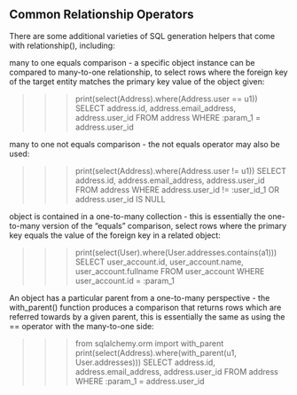 ## Common Relationship Operators
There are some additional varieties of SQL generation helpers that come with relationship(), including:

many to one equals comparison - a specific object instance can be compared to many-to-one relationship, to select rows where the foreign key of the target entity matches the primary key value of the object given:

>>> print(select(Address).where(Address.user == u1))
SELECT address.id, address.email_address, address.user_id
FROM address
WHERE :param_1 = address.user_id

many to one not equals comparison - the not equals operator may also be used:

>>> print(select(Address).where(Address.user != u1))
SELECT address.id, address.email_address, address.user_id
FROM address
WHERE address.user_id != :user_id_1 OR address.user_id IS NULL

object is contained in a one-to-many collection - this is essentially the one-to-many version of the “equals” comparison, select rows where the primary key equals the value of the foreign key in a related object:

>>> print(select(User).where(User.addresses.contains(a1)))
SELECT user_account.id, user_account.name, user_account.fullname
FROM user_account
WHERE user_account.id = :param_1

An object has a particular parent from a one-to-many perspective - the with_parent() function produces a comparison that returns rows which are referred towards by a given parent, this is essentially the same as using the == operator with the many-to-one side:

>>> from sqlalchemy.orm import with_parent
>>> print(select(Address).where(with_parent(u1, User.addresses)))
SELECT address.id, address.email_address, address.user_id
FROM address
WHERE :param_1 = address.user_id